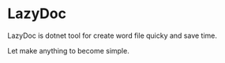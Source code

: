 # LazyDoc
LazyDoc is dotnet tool for create word file quicky and save time.

Let make anything to become simple.
